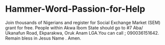 # Hammer-Word-Passion-for-Help
Join thousands of Nigerians and register for Social Exchange Market (SEM) grant for free. People within Akwa Ibom State should go to #7 Aba/ Ukanafun Road, Ekparakwa, Oruk Anam LGA.You can call ; 090036151642. Remain bless in Jesus Name . Amen.
